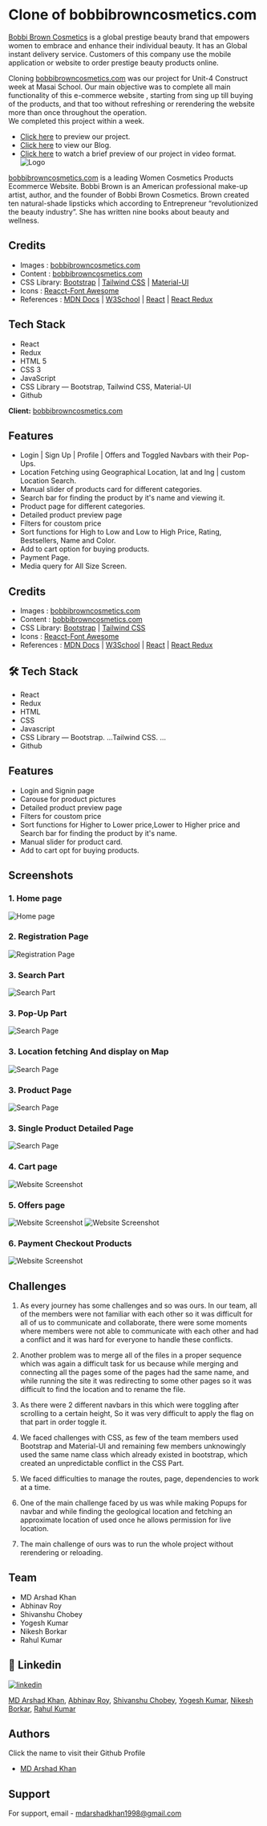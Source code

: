 # Clone of bobbibrowncosmetics.com

[Bobbi Brown Cosmetics](https://www.bobbibrowncosmetics.com/) is a global prestige beauty brand that empowers women to embrace and enhance their individual beauty. 
It has an Global instant delivery service. Customers of this company use the mobile application or website to order prestige beauty products online.

Cloning [bobbibrowncosmetics.com](https://www.bobbibrowncosmetics.com/) was our project for Unit-4 Construct week at Masai School. Our main objective was to complete all main functionality of this e-commerce website , starting from sing up till buying of the products, and that too without refreshing or rerendering the website more than once throughout the operation.  
We completed this project within a week.

- [Click here](https://bobbi-brown-clone-arshad-abhinav-yogesh-shivanshu-rahul-nikesh.netlify.app/) to preview our project.
- [Click here](https://medium.com/@shivanshuchobey5998/bobbibrown-com-website-clone-construct-week-unit-4-237dd9990d7c) to view our Blog.
- [Click here](https://drive.google.com/file/d/1bGrJOXcpS2e1ZPlwFjyBPsqSXb_5iucg/view?usp=sharing) to watch a brief preview of our project in video format.
![Logo](./bobbi-brown/src/Readme%20Images/logo.png)

[bobbibrowncosmetics.com](https://www.bobbibrowncosmetics.com/) is a leading Women Cosmetics Products Ecommerce Website. Bobbi Brown is an American professional make-up artist, author, and the founder of Bobbi Brown Cosmetics. Brown created ten natural-shade lipsticks which according to Entrepreneur “revolutionized the beauty industry”. She has written nine books about beauty and wellness.

## Credits

- Images : [bobbibrowncosmetics.com](https://www.bobbibrowncosmetics.com/)
- Content : [bobbibrowncosmetics.com](https://www.bobbibrowncosmetics.com/)
- CSS Library: [Bootstrap](https://getbootstrap.com/) | [Tailwind CSS](https://tailwindcss.com/) | [Material-UI](https://v4.mui.com/)
- Icons : [Reacct-Font Awesome](https://fontawesome.com/)
- References : [MDN Docs](https://developer.mozilla.org/en-US/) | [W3School](https://www.w3schools.com/) | [React](https://reactjs.org/) | [React Redux](https://react-redux.js.org/)

## Tech Stack
- React
- Redux
- HTML 5
- CSS 3
- JavaScript
- CSS Library — Bootstrap, Tailwind CSS, Material-UI
- Github

**Client:** [bobbibrowncosmetics.com](https://www.bobbibrowncosmetics.com/)

## Features
- Login | Sign Up | Profile | Offers and Toggled Navbars with their Pop-Ups.
- Location Fetching using Geographical Location, lat and lng | custom Location Search.
- Manual slider of products card for different categories.
- Search bar for finding the product by it's name and viewing it.
- Product page for different categories.
- Detailed product preview page
- Filters for coustom price
- Sort functions for High to Low and Low to High Price, Rating, Bestsellers, Name and Color.
- Add to cart option for buying products.
- Payment Page.
- Media query for All Size Screen.

## Credits

- Images : [bobbibrowncosmetics.com](https://www.bobbibrowncosmetics.com/)
- Content : [bobbibrowncosmetics.com](https://www.bobbibrowncosmetics.com/)
- CSS Library: [Bootstrap](https://getbootstrap.com/) | [Tailwind CSS](https://tailwindcss.com/)
- Icons : [Reacct-Font Awesome](https://fontawesome.com/)
- References : [MDN Docs](https://developer.mozilla.org/en-US/) | [W3School](https://www.w3schools.com/) | [React](https://reactjs.org/) | [React Redux](https://react-redux.js.org/)

## 🛠 Tech Stack

- React
- Redux
- HTML
- CSS
- Javascript
- CSS Library — Bootstrap. …Tailwind CSS. …
- Github

## Features

- Login and Signin page
- Carouse for product pictures
- Detailed product preview page
- Filters for coustom price
- Sort functions for Higher to Lower price,Lower to Higher price and Search bar for finding the product by it's name.
- Manual slider for product card.
- Add to cart opt for buying products.

## Screenshots

### 1. Home page

![Home page](./bobbi-brown/src/Readme%20Images/1-HomePage.png)

### 2. Registration Page

![Registration Page](./bobbi-brown/src/Readme%20Images/4-Signup_Login.png)

### 3. Search Part

![Search Part](./bobbi-brown/src/Readme%20Images/2-search.png)

### 3. Pop-Up Part

![Search Page](./bobbi-brown/src/Readme%20Images/3-PopupPart.png)

### 3. Location fetching And display on Map

![Search Page](./bobbi-brown/src/Readme%20Images/5-map.png)

### 3. Product Page

![Search Page](./bobbi-brown/src/Readme%20Images/6-ProductPage.png)

### 3. Single Product Detailed Page

![Search Page](./bobbi-brown/src/Readme%20Images/7-SingleProductPage.png)

### 4. Cart page

![Website Screenshot](./bobbi-brown/src/Readme%20Images/8-Cart.png)

### 5. Offers page

![Website Screenshot](./bobbi-brown/src/Readme%20Images/9-Offers%20_Part.png)
![Website Screenshot](./bobbi-brown/src/Readme%20Images/11-Offers%20Part.png)

### 6. Payment Checkout Products

![Website Screenshot](./bobbi-brown/src/Readme%20Images/10-Paument_Checkout.png)


## Challenges

1. As every journey has some challenges and so was ours. In our team, all of the members were not familiar with each other so it was difficult for all of us to communicate and collaborate, there were some moments where members were not able to communicate with each other and had a conflict and it was hard for everyone to handle these conflicts.

2. Another problem was to merge all of the files in a proper sequence which was again a difficult task for us because while merging and connecting all the pages some of the pages had the same name, and while running the site it was redirecting to some other pages so it was difficult to find the location and to rename the file.

3. As there were 2 different navbars in this which were toggling after scrolling to a certain height, So it was very difficult to apply the flag on that part in order toggle it.

4. We faced challenges with CSS, as few of the team members used Bootstrap and Material-UI and remaining few members unknowingly used the same name class which already existed in bootstrap, which created an unpredictable conflict in the CSS Part.

5. We faced difficulties to manage the routes, page, dependencies to work at a time.

6. One of the main challenge faced by us was while making Popups for navbar and while finding the geological location and fetching an approximate location of used once he allows permission for live location.
 
7. The main challenge of ours was to run the whole project without rerendering or reloading.

## Team

- MD Arshad Khan
- Abhinav Roy
- Shivanshu Chobey
- Yogesh Kumar
- Nikesh Borkar
- Rahul Kumar

## 🔗 Linkedin

[![linkedin](https://img.shields.io/badge/linkedin-0A66C2?style=for-the-badge&logo=linkedin&logoColor=white)](https://www.linkedin.com/in/md-arshad-khan-350206154/)


[MD Arshad Khan](https://www.linkedin.com/in/md-arshad-khan-350206154/), 
[Abhinav Roy](https://www.linkedin.com/in/abhinav-roy-35154120a/), 
[Shivanshu Chobey](https://www.linkedin.com/in/shivanshu5998/), 
[Yogesh Kumar](https://www.linkedin.com/in/yogeshkumar21101995/), 
[Nikesh Borkar](https://www.linkedin.com/in/nikesh-borkar/),
[Rahul Kumar](https://www.linkedin.com/in/md-arshad-khan-350206154/)

## Authors
Click the name to visit their Github Profile
- [MD Arshad Khan](https://github.com/mdarshadkhan1998)

## Support

For support, email - [mdarshadkhan1998@gmail.com](mdarshadkhan1998@gmail.com)